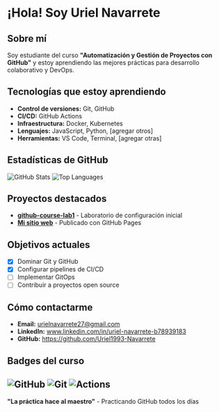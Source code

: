 # ¡Hola! Soy Uriel Navarrete
## Sobre mí
Soy estudiante del curso **"Automatización y Gestión de Proyectos con
GitHub"** y estoy aprendiendo las mejores prácticas para desarrollo
colaborativo y DevOps.
## Tecnologías que estoy aprendiendo
- **Control de versiones:** Git, GitHub
- **CI/CD:** GitHub Actions
- **Infraestructura:** Docker, Kubernetes
- **Lenguajes:** JavaScript, Python, [agregar otros]
- **Herramientas:** VS Code, Terminal, [agregar otras]
## Estadísticas de GitHub
![GitHub Stats](https://github-readme-stats.vercel.app/api?username=Uriel1993-Navarrete&show_icons=true&theme=radical)
![Top Languages](https://github-readme-stats.vercel.app/api/toplangs/?username=Uriel1993-Navarrete&layout=compact&theme=radical)
## Proyectos destacados
- **[github-course-lab1](https://github.com/curso-git-navarrete/github-course-lab1)** -
Laboratorio de configuración inicial
- **[Mi sitio web](https://curso-git-navarrete.github.io/github-course-lab1)** -
Publicado con GitHub Pages
## Objetivos actuales
- [x] Dominar Git y GitHub
- [x] Configurar pipelines de CI/CD
- [ ] Implementar GitOps
- [ ] Contribuir a proyectos open source
## Cómo contactarme
- **Email:** urielnavarrete27@gmail.com
- **LinkedIn:** www.linkedin.com/in/uriel-navarrete-b78939183
- **GitHub:** https://github.com/Uriel1993-Navarrete
## Badges del curso
![GitHub](https://img.shields.io/badge/GitHub-100000?style=for-thebadge&logo=github&logoColor=white)
![Git](https://img.shields.io/badge/Git-F05032?style=for-thebadge&logo=git&logoColor=white)
![Actions](https://img.shields.io/badge/GitHub_Actions-2088FF?style=for-thebadge&logo=github-actions&logoColor=white)
---
**"La práctica hace al maestro"** - Practicando GitHub todos los días
